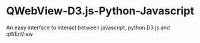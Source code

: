 # QWebView-D3.js-Python-Javascript
An easy interface to interact between javascript, python D3.js and qWEnView 
